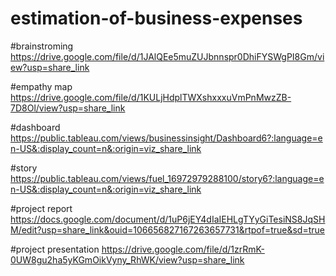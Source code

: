 # estimation-of-business-expenses



#brainstroming  https://drive.google.com/file/d/1JAlQEe5muZUJbnnspr0DhiFYSWgPI8Gm/view?usp=share_link


#empathy map  https://drive.google.com/file/d/1KULjHdplTWXshxxxuVmPnMwzZB-7D8Ol/view?usp=share_link



#dashboard https://public.tableau.com/views/businessinsight/Dashboard6?:language=en-US&:display_count=n&:origin=viz_share_link



#story      https://public.tableau.com/views/fuel_16972979288100/story6?:language=en-US&:display_count=n&:origin=viz_share_link


#project report   https://docs.google.com/document/d/1uP6jEY4dIaIEHLgTYyGiTesiNS8JqSHM/edit?usp=share_link&ouid=106656827167263657731&rtpof=true&sd=true


#project presentation    https://drive.google.com/file/d/1zrRmK-0UW8gu2ha5yKGmOikVyny_RhWK/view?usp=share_link
